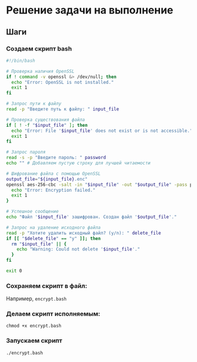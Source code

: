 # Решение задачи на выполнение
## Шаги
### Создаем скрипт bash

```bash
#!/bin/bash

# Проверка наличия OpenSSL
if ! command -v openssl &> /dev/null; then
  echo "Error: OpenSSL is not installed."
  exit 1
fi

# Запрос пути к файлу
read -p "Введите путь к файлу: " input_file

# Проверка существования файла
if [ ! -f "$input_file" ]; then
  echo "Error: File '$input_file' does not exist or is not accessible."
  exit 1
fi

# Запрос пароля
read -s -p "Введите пароль: " password
echo "" # Добавляем пустую строку для лучшей читаемости

# Шифрование файла с помощью OpenSSL
output_file="${input_file}.enc"
openssl aes-256-cbc -salt -in "$input_file" -out "$output_file" -pass pass:"$password" || {
  echo "Error: Encryption failed."
  exit 1
}

# Успешное сообщение
echo "Файл '$input_file' зашифрован. Создан файл '$output_file'."

# Запрос на удаление исходного файла
read -p "Хотите удалить исходный файл? (y/n): " delete_file
if [[ "$delete_file" == "y" ]]; then
  rm "$input_file" || {
    echo "Warning: Could not delete '$input_file'."
  }
fi

exit 0
```

### Сохраняем скрипт в файл: 
Например, `encrypt.bash`

### Делаем скрипт исполняемым: 
`chmod +x encrypt.bash`

### Запускаем скрипт
`./encrypt.bash`
